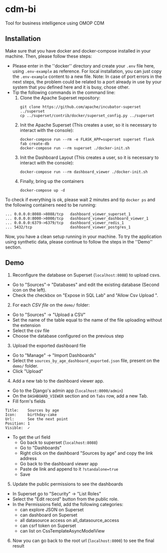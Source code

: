 # cdm-bi
Tool for business intelligence using OMOP CDM

## Installation

Make sure that you have docker and docker-compose installed in your machine. Then, please follow these steps:

- Please enter in the ''docker'' directory and create your `.env` file here, using `.env-example` as reference. For local installation, you can just copy the `.env-example` content to a new file. Note: In case of port errors in the next steps, the problem could be related to a port already in use by your system that you defined here and it is busy, chose other.
- Tip the following commands in the command line:
    1. Clone the Apache Superset repository:
        ```
        git clone https://github.com/apache/incubator-superset ../superset
        cp ../superset/contrib/docker/superset_config.py ../superset
        ```
    2. Init the Apache Superset (This creates a user, so it is necessary to interact with the console):
        ```
        docker-compose run --rm -e FLASK_APP=superset superset flask fab create-db
        docker-compose run --rm superset ./docker-init.sh
        ```
    3. Init the Dashboard Layout  (This creates a user, so it is necessary to interact with the console):
        ```
        docker-compose run --rm dashboard_viewer ./docker-init.sh
        ```
    4. Finally, bring up the containers 
        ```
        docker-compose up -d
        ```
        
To check if everything is ok, please wait 2 minutes and tip `docker ps` and the following containers need to be running: 
```
... 0.0.0.0:8088->8088/tcp   dashboard_viewer_superset_1
... 0.0.0.0:8000->8000/tcp   dashboard_viewer_dashboard_viewer_1
... 0.0.0.0:6379->6379/tcp   dashboard_viewer_redis_1
... 5432/tcp                 dashboard_viewer_postgres_1
```

Now, you have a clean setup running in your machine. To try the application using synthetic data, please continue to follow the steps in the ''Demo'' section.

## Demo

1. Reconfigure the database on Superset (`localhost:8088`) to upload csvs.
- Go to "Sources"-> "Databases" and edit the existing
database (Second icon on the left).
- Check the checkbox on "Expose in SQL Lab" and "Allow
Csv Upload ".

2. For each *CSV file* on the `demo/` folder:
- Go to "Sources" -> "Upload a CSV"
- Set the name of the table equal to the name of the file uploading without the extension
- Select the csv file
- Choose the database configured on the previous step

3. Upload the exported dashboard file
- Go to "Manage" -> "Import Dashboards"
- Select the `sources_by_age_dashboard_exported.json` file,
present on the `demo/` folder.
- Click "Upload"

4. Add a new tab to the dashboard viewer app.
- Go to the Django's admin app (`localhost:8000/admin`)
- On the `DASHBOARD_VIEWER` section and on `Tabs`
row, add a new Tab.
- Fill form's fields
```
Title:    Sources by age
Icon:     birthday-cake
Url:      See the next point
Position: 1
Visible:  ✓
```
- To get the url field
    - Go back to superset (`localhost:8088`)
    - Go to "Dashboards"
    - Right click on the dashboard "Sources by age" and copy the link address
    - Go back to the dashboard viewer app
    - Paste de link and append to it `?standalone=true`
    - Save
    
5. Update the public permissions to see the dashboards
- In Superset go to "Security" -> "List Roles"
- Select the "Edit record" button from the public role.
- In the Permissions field, add the following categories:
    - can explore JSON on Superset
    - can dashboard on Superset
    - all datasource access on all_datasource_access
    - can csrf token on Superset
    - can list on CssTemplateAsyncModelView

6. Now you can go back to the root url (`localhost:8000`) to see the final result
